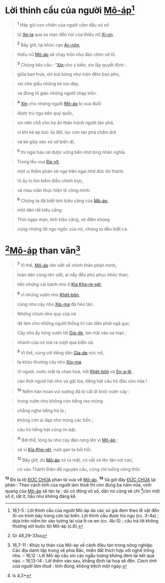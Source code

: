 # Lời thỉnh cầu của người [Mô-áp]()[^1]

> <sup><b>1</b></sup> Hãy gửi con chiên của người cầm đầu xứ sở
>


> từ [Xe-la]() qua sa mạc đến núi của thiếu nữ [Xi-on]().
>


> <sup><b>2</b></sup> Bấy giờ, tại khúc cạn [Ác-nôn](),
>


> thiếu nữ [Mô-áp]() sẽ chạy trốn như đàn chim vỡ tổ.
>


> <sup><b>3</b></sup> Chúng kêu cầu : “[Xin]() cho ý kiến, xin lấy quyết định :
>


> giữa ban trưa, xin toả bóng như màn đêm bao phủ,
>


> xin che giấu những kẻ lưu đày,
>


> và đừng tố giác những người chạy trốn.
>


> <sup><b>4</b></sup> [Xin]() cho những người [Mô-áp]() bị xua đuổi
>


> được trú ngụ bên quý quốc,
>


> xin nên chỗ cho họ ẩn thân tránh người tàn phá,
>


> vì khi kẻ áp bức lìa đời, lúc cơn tàn phá chấm dứt
>


> và kẻ giày xéo xứ sở biến đi,
>


> <sup><b>5</b></sup> thì ngai báu sẽ được vững bền nhờ lòng nhân nghĩa.
>


> Trong lều vua [Đa-vít](),
>


> một vị thẩm phán sẽ ngự trên ngai nhờ đức tín thành.
>


> Vị ấy lo tìm kiếm điều chính trực,
>


> và mau mắn thực hiện lẽ công minh.
>


> <sup><b>6</b></sup> Chúng ta đã biết tính kiêu căng của [Mô-áp](),
>


> một dân rất kiêu căng.
>


> Thói ngạo mạn, tính kiêu căng, vẻ điên khùng
>


> cùng những lời ngu ngốc của nó, chúng ta đều biết cả.
>


# [^1*][Mô-áp]() than vãn[^2]

> <sup><b>7</b></sup> Vì thế, [Mô-áp]() rên siết về chính thân phận mình,
>


> toàn dân cùng rên siết, ai nấy đều phủ phục khóc than,
>


> tiếc những cái bánh nho ở [Kia Kha-re-xét](),
>


> <sup><b>8</b></sup> vì những vườn nho [Khét-bôn](),
>


> cũng như cây nho [Xíp-ma]() đã héo tàn.
>


> Những chùm nho quý của nó
>


> đã làm cho những người thống trị các dân phải ngã gục.
>


> Cây nho ấy từng vươn tới [Gia-de](), lan mãi vào sa mạc ;
>


> nhánh của nó toả ra vượt qua biển cả.
>


> <sup><b>9</b></sup> Vì thế, cùng với tiếng dân [Gia-de]() nức nở,
>


> ta khóc thương cây nho [Xíp-ma]().
>


> Vì ngươi, nước mắt ta chan hoà, hỡi [Khét-bôn]() và [En-a-lê](),
>


> vào thời ngươi hái nho và gặt lúa, tiếng hát câu hò đâu còn nữa !
>


> <sup><b>10</b></sup> Niềm hân hoan vui sướng đã bị cất đi khỏi vườn cây ;
>


> trong vườn nho không còn tiếng reo mừng
>


> chẳng nghe tiếng hò la ;
>


> không còn ai đạp nho trong các bồn ;
>


> câu hò tiếng hát cũng im bặt.
>


> <sup><b>11</b></sup> Bởi thế, lòng ta như cây đàn rung lên vì [Mô-áp]() ;
>


> và vì [Kia Khe-rét](), ruột gan ta bồi hồi.
>


> <sup><b>12</b></sup> Bấy giờ, dù [Mô-áp]() có ra mặt, có vất vả lên tận nơi cao,
>


> có vào Thánh Điện để nguyện cầu, cũng chỉ luống công thôi.
>

<sup><b>13</b></sup> Đó là lời [ĐỨC CHÚA]() phán từ xưa về [Mô-áp](). <sup><b>14</b></sup> Và giờ đây [ĐỨC CHÚA]() lại phán : Theo cách tính của người làm thuê thì còn đúng ba năm nữa, vinh quang của [Mô-áp]() sẽ tàn tạ ; dù có đông vô số, dân nó cũng sẽ chỉ [^2*]còn một số ít, rất ít, hầu như không đáng kể.

[^1]: 16,1-5 : Lời thỉnh cầu của người Mô-áp do các sứ giả đem theo lễ vật đến Xi-on trình bày trong cơn tai biến. Lời thỉnh cầu được trú ngụ (cc. 3-4a) ; dựa trên niềm tin vào tương lai của Ít-ra-en (cc. 4b-5) ; câu trả lời không thương xót buộc tội Mô-áp (c.6).
[^2]: 16,7-11 : Khúc tự thán của Mô-áp về cảnh điêu tàn trong nông nghiệp. Các địa danh tập trung về phía Bắc, miền đất thích hợp với nghề trồng nho. – 16,12 : Lời Mô-áp cầu xin các ngẫu tượng không đem lại kết quả nào. – 16,13-14 : Lời thêm vào sau, khẳng định tai hoạ sẽ đến. *Cách tính của người làm thuê* : tính đúng, không trệch một ngày.
[^1*]: Gr 48,29-33ss
[^2*]: Is 4,3+